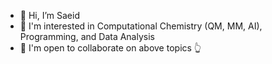 - 👋 Hi, I’m Saeid 
- 👀 I'm interested in Computational Chemistry (QM, MM, AI), Programming, and Data Analysis
- 💞️ I'm open to collaborate on above topics :point_up_2:


<!---
saeid-lab/saeid-lab is a ✨ special ✨ repository because its `README.md` (this file) appears on your GitHub profile.
You can click the Preview link to take a look at your changes.
--->
